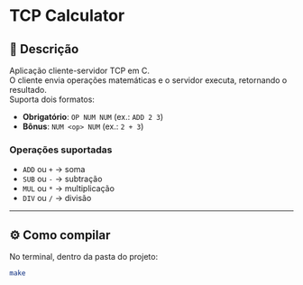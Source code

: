 # TCP Calculator

## 📖 Descrição
Aplicação cliente-servidor TCP em C.  
O cliente envia operações matemáticas e o servidor executa, retornando o resultado.  
Suporta dois formatos:
- **Obrigatório**: `OP NUM NUM` (ex.: `ADD 2 3`)
- **Bônus**: `NUM <op> NUM` (ex.: `2 + 3`)

### Operações suportadas
- `ADD` ou `+` → soma
- `SUB` ou `-` → subtração
- `MUL` ou `*` → multiplicação
- `DIV` ou `/` → divisão

---

## ⚙️ Como compilar
No terminal, dentro da pasta do projeto:

```bash
make
